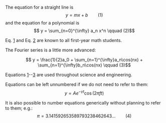 The equation for a straight line is $$ y = mx + b \qquad (1)$$ and the
equation for a polynomial is
$$ y = \sum_{n=0}^{\infty} a_n x^n \qquad (2)$$

Eq. [1](#eq:line) and Eq. [2](#eq:polynomial) are known to all
first-year math students.

The Fourier series is a little more advanced:

$$ y = \frac{1}{2}a_0 + \sum_{n=1}^{\infty}a_n\cos(nx)
                      + \sum_{n=1}^{\infty}b_n\cos(nx)
\qquad (3)$$

Equations [1](#eq:line)--[3](#eq:fourier) are used throughout science
and engineering.

Equations can be left unnumbered if we do not need to refer to them:
$$ y = A e^{-\gamma t}\cos(2\pi f t) $$

It is also possible to number equations generically without planning to
refer to them; e.g.:
$$ \pi = 3.141592653589793238462643 \ldots \qquad (4)$$
